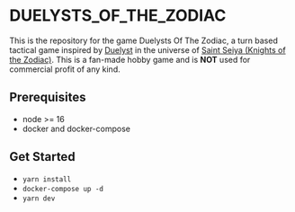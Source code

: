 # DUELYSTS_OF_THE_ZODIAC

This is the repository for the game Duelysts Of The Zodiac, a turn based tactical game inspired by [Duelyst](https://store.steampowered.com/app/2004320/Duelyst_II/) in the universe of [Saint Seiya (Knights of the Zodiac)](https://en.wikipedia.org/wiki/Knights_of_the_Zodiac:_Saint_Seiya). This is a fan-made hobby game and is **NOT** used for commercial profit of any kind.

## Prerequisites

- node >= 16
- docker and docker-compose

## Get Started

- `yarn install`
- `docker-compose up -d`
- `yarn dev`
